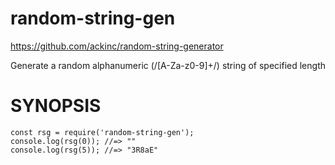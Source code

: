 random-string-gen
==================

https://github.com/ackinc/random-string-generator

Generate a random alphanumeric (/[A-Za-z0-9]+/) string of specified length


SYNOPSIS
========

```
const rsg = require('random-string-gen');
console.log(rsg(0)); //=> ""
console.log(rsg(5)); //=> "3R8aE"
```
